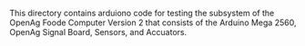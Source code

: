 This directory contains arduiono code for testing the subsystem of the OpenAg Foode Computer Version 2 that consists of the Arduino Mega 2560, OpenAg Signal Board, Sensors, and Accuators.
